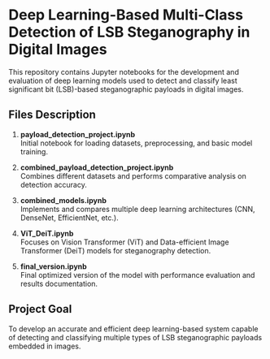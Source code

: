 # Deep Learning-Based Multi-Class Detection of LSB Steganography in Digital Images

This repository contains Jupyter notebooks for the development and evaluation of deep learning models used to detect and classify least significant bit (LSB)-based steganographic payloads in digital images.

## Files Description

1. **payload_detection_project.ipynb**  
   Initial notebook for loading datasets, preprocessing, and basic model training.

2. **combined_payload_detection_project.ipynb**  
   Combines different datasets and performs comparative analysis on detection accuracy.

3. **combined_models.ipynb**  
   Implements and compares multiple deep learning architectures (CNN, DenseNet, EfficientNet, etc.).

4. **ViT_DeiT.ipynb**  
   Focuses on Vision Transformer (ViT) and Data-efficient Image Transformer (DeiT) models for steganography detection.

5. **final_version.ipynb**  
   Final optimized version of the model with performance evaluation and results documentation.

## Project Goal
To develop an accurate and efficient deep learning-based system capable of detecting and classifying multiple types of LSB steganographic payloads embedded in images.

